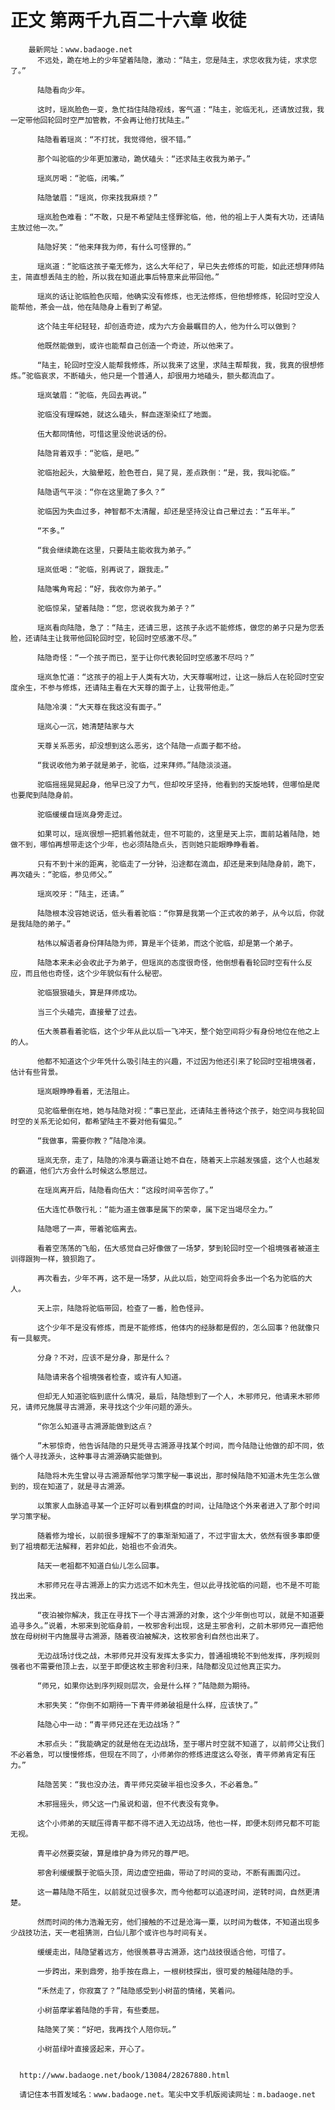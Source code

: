 # 正文 第两千九百二十六章 收徒
        最新网址：www.badaoge.net
          不远处，跪在地上的少年望着陆隐，激动：“陆主，您是陆主，求您收我为徒，求求您了。”
      
          陆隐看向少年。
      
          这时，瑶岚脸色一变，急忙挡住陆隐视线，客气道：“陆主，驼临无礼，还请放过我，我一定带他回轮回时空严加管教，不会再让他打扰陆主。”
      
          陆隐看着瑶岚：“不打扰，我觉得他，很不错。”
      
          那个叫驼临的少年更加激动，跪伏磕头：“还求陆主收我为弟子。”
      
          瑶岚厉喝：“驼临，闭嘴。”
      
          陆隐皱眉：“瑶岚，你来找我麻烦？”
      
          瑶岚脸色难看：“不敢，只是不希望陆主怪罪驼临，他，他的祖上于人类有大功，还请陆主放过他一次。”
      
          陆隐好笑：“他来拜我为师，有什么可怪罪的。”
      
          瑶岚道：“驼临这孩子毫无修为，这么大年纪了，早已失去修炼的可能，如此还想拜师陆主，简直想丢陆主的脸，所以我在知道此事后特意来此带回他。”
      
          瑶岚的话让驼临脸色灰暗，他确实没有修炼，也无法修炼，但他想修炼，轮回时空没人能帮他，茶会一战，他在陆隐身上看到了希望。
      
          这个陆主年纪轻轻，却创造奇迹，成为六方会最瞩目的人，他为什么可以做到？
      
          他既然能做到，或许也能帮自己创造一个奇迹，所以他来了。
      
          “陆主，轮回时空没人能帮我修炼，所以我来了这里，求陆主帮帮我，我，我真的很想修炼。”驼临哀求，不断磕头，他只是一个普通人，却很用力地磕头，额头都流血了。
      
          瑶岚皱眉：“驼临，先回去再说。”
      
          驼临没有理睬她，就这么磕头，鲜血逐渐染红了地面。
      
          伍大都同情他，可惜这里没他说话的份。
      
          陆隐背着双手：“驼临，是吧。”
      
          驼临抬起头，大脑晕眩，脸色苍白，晃了晃，差点跌倒：“是，我，我叫驼临。”
      
          陆隐语气平淡：“你在这里跪了多久？”
      
          驼临因为失血过多，神智都不太清醒，却还是坚持没让自己晕过去：“五年半。”
      
          “不多。”
      
          “我会继续跪在这里，只要陆主能收我为弟子。”
      
          瑶岚低喝：“驼临，别再说了，跟我走。”
      
          陆隐嘴角弯起：“好，我收你为弟子。”
      
          驼临惊呆，望着陆隐：“您，您说收我为弟子？”
      
          瑶岚看向陆隐，急了：“陆主，还请三思，这孩子永远不能修炼，做您的弟子只是为您丢脸，还请陆主让我带他回轮回时空，轮回时空感激不尽。”
      
          陆隐奇怪：“一个孩子而已，至于让你代表轮回时空感激不尽吗？”
      
          瑶岚急忙道：“这孩子的祖上于人类有大功，大天尊嘱咐过，让这一脉后人在轮回时空安度余生，不参与修炼，还请陆主看在大天尊的面子上，让我带他走。”
      
          陆隐冷漠：“大天尊在我这没有面子。”
      
          瑶岚心一沉，她清楚陆家与大
      
          天尊关系恶劣，却没想到这么恶劣，这个陆隐一点面子都不给。
      
          “我说收他为弟子就是弟子，驼临，过来拜师。”陆隐淡淡道。
      
          驼临摇摇晃晃起身，他早已没了力气，但却咬牙坚持，他看到的天旋地转，但哪怕是爬也要爬到陆隐身前。
      
          驼临缓缓自瑶岚身旁走过。
      
          如果可以，瑶岚很想一把抓着他就走，但不可能的，这里是天上宗，面前站着陆隐，她做不到，哪怕再想带走这个少年，也必须陆隐点头，否则她只能眼睁睁看着。
      
          只有不到十米的距离，驼临走了一分钟，沿途都在滴血，却还是来到陆隐身前，跪下，再次磕头：“驼临，参见师父。”
      
          瑶岚咬牙：“陆主，还请。”
      
          陆隐根本没容她说话，低头看着驼临：“你算是我第一个正式收的弟子，从今以后，你就是我陆隐的弟子。”
      
          枯伟以解语者身份拜陆隐为师，算是半个徒弟，而这个驼临，却是第一个弟子。
      
          陆隐本来未必会收此子为弟子，但瑶岚的态度很奇怪，他倒想看看轮回时空有什么反应，而且他也奇怪，这个少年貌似有什么秘密。
      
          驼临狠狠磕头，算是拜师成功。
      
          当三个头磕完，直接晕了过去。
      
          伍大羡慕看着驼临，这个少年从此以后一飞冲天，整个始空间将少有身份地位在他之上的人。
      
          他都不知道这个少年凭什么吸引陆主的兴趣，不过因为他还引来了轮回时空祖境强者，估计有些背景。
      
          瑶岚眼睁睁看着，无法阻止。
      
          见驼临晕倒在地，她与陆隐对视：“事已至此，还请陆主善待这个孩子，始空间与我轮回时空的关系无论如何，都希望陆主不要对他有偏见。”
      
          “我做事，需要你教？”陆隐冷漠。
      
          瑶岚无奈，走了，陆隐的冷漠与霸道让她不自在，随着天上宗越发强盛，这个人也越发的霸道，他们六方会什么时候这么憋屈过。
      
          在瑶岚离开后，陆隐看向伍大：“这段时间辛苦你了。”
      
          伍大连忙恭敬行礼：“能为道主做事是属下的荣幸，属下定当竭尽全力。”
      
          陆隐嗯了一声，带着驼临离去。
      
          看着空荡荡的飞船，伍大感觉自己好像做了一场梦，梦到轮回时空一个祖境强者被道主训得跟狗一样，狼狈跑了。
      
          再次看去，少年不再，这不是一场梦，从此以后，始空间将会多出一个名为驼临的大人。
      
          天上宗，陆隐将驼临带回，检查了一番，脸色怪异。
      
          这个少年不是没有修炼，而是不能修炼，他体内的经脉都是假的，怎么回事？他就像只有一具躯壳。
      
          分身？不对，应该不是分身，那是什么？
      
          陆隐请来各个祖境强者检查，或许有人知道。
      
          但却无人知道驼临到底什么情况，最后，陆隐想到了一个人，木邪师兄，他请来木邪师兄，请师兄施展寻古溯源，来寻找这个少年问题的源头。
      
          “你怎么知道寻古溯源能做到这点？
      
          ”木邪惊奇，他告诉陆隐的只是凭寻古溯源寻找某个时间，而今陆隐让他做的却不同，依循个人寻找源头，这种事寻古溯源确实能做到。
      
          陆隐将木先生曾以寻古溯源帮他学习策字秘一事说出，那时候陆隐不知道木先生怎么做到的，现在知道了，就是寻古溯源。
      
          以策家人血脉追寻某一个正好可以看到棋盘的时间，让陆隐这个外来者进入了那个时间学习策字秘。
      
          随着修为增长，以前很多理解不了的事渐渐知道了，不过宇宙太大，依然有很多事即便到了祖境都无法解释，若非如此，始祖也不会消失。
      
          陆天一老祖都不知道白仙儿怎么回事。
      
          木邪师兄在寻古溯源上的实力远远不如木先生，但以此寻找驼临的问题，也不是不可能找出来。
      
          “夜泊被你解决，我正在寻找下一个寻古溯源的对象，这个少年倒也可以，就是不知道要追寻多久。”说着，木邪来到驼临身前，一枚邪舍利出现，这是主邪舍利，之前木邪师兄一直把他放在母树树干内施展寻古溯源，随着夜泊被解决，这枚邪舍利自然也出来了。
      
          无边战场讨伐之战，木邪师兄并没有发挥太多实力，普通祖境轮不到他发挥，序列规则强者也不需要他顶上去，以至于即便这枚主邪舍利归来，陆隐都没见过他真正实力。
      
          “师兄，如果你达到序列规则层次，会是什么样？”陆隐颇为期待。
      
          木邪失笑：“你倒不如期待一下青平师弟破祖是什么样，应该快了。”
      
          陆隐心中一动：“青平师兄还在无边战场？”
      
          木邪点头：“我能确定的就是他在无边战场，至于哪片时空就不知道了，以前师父让我们不必着急，可以慢慢修炼，但现在不同了，小师弟你的修炼进度这么夸张，青平师弟肯定有压力。”
      
          陆隐苦笑：“我也没办法，青平师兄突破半祖也没多久，不必着急。”
      
          木邪摇摇头，师父这一门虽说和谐，但不代表没有竞争。
      
          这个小师弟的天赋压得青平都不得不进入无边战场，他也一样，即便木刻师兄都不可能无视。
      
          青平必然要突破，算是维护身为师兄的尊严吧。
      
          邪舍利缓缓飘于驼临头顶，周边虚空扭曲，带动了时间的变动，不断有画面闪过。
      
          这一幕陆隐不陌生，以前就见过很多次，而今他都可以追逐时间，逆转时间，自然更清楚。
      
          然而时间的伟力浩瀚无穷，他们接触的不过是沧海一粟，以时间为载体，不知道出现多少战技功法，天一老祖猜测，白仙儿那个或许也与时间有关。
      
          缓缓走出，陆隐望着远方，他很羡慕寻古溯源，这门战技很适合他，可惜了。
      
          一步跨出，来到鼎旁，抬手按在鼎上，一根树枝探出，很可爱的触碰陆隐的手。
      
          “禾然走了，你寂寞了？”陆隐感受到小树苗的情绪，笑着问。
      
          小树苗摩挲着陆隐的手背，有些委屈。
      
          陆隐笑了笑：“好吧，我再找个人陪你玩。”
      
          小树苗绿叶直接竖起来，开心了。
      
      
      http://www.badaoge.net/book/13084/28267880.html
      
      请记住本书首发域名：www.badaoge.net。笔尖中文手机版阅读网址：m.badaoge.net